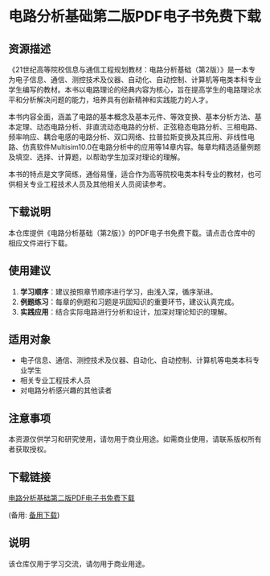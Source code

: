 # 电路分析基础第二版PDF电子书免费下载

## 资源描述

《21世纪高等院校信息与通信工程规划教材：电路分析基础（第2版）》是一本专为电子信息、通信、测控技术及仪器、自动化、自动控制、计算机等电类本科专业学生编写的教材。本书以电路理论的经典内容为核心，旨在提高学生的电路理论水平和分析解决问题的能力，培养具有创新精神和实践能力的人才。

本书内容全面，涵盖了电路的基本概念及基本元件、等效变换、基本分析方法、基本定理、动态电路分析、非直流动态电路的分析、正弦稳态电路分析、三相电路、频率响应、耦合电感的电路分析、双口网络、拉普拉斯变换及其应用、非线性电路、仿真软件Multisim10.0在电路分析中的应用等14章内容。每章均精选适量例题及填空、选择、计算题，以帮助学生加深对理论的理解。

本书的特点是文字简练，通俗易懂，适合作为高等院校电类本科专业的教材，也可供相关专业工程技术人员及其他相关人员阅读参考。

## 下载说明

本仓库提供《电路分析基础（第2版）》的PDF电子书免费下载。请点击仓库中的相应文件进行下载。

## 使用建议

1. **学习顺序**：建议按照章节顺序进行学习，由浅入深，循序渐进。
2. **例题练习**：每章的例题和习题是巩固知识的重要环节，建议认真完成。
3. **实践应用**：结合实际电路进行分析和设计，加深对理论知识的理解。

## 适用对象

- 电子信息、通信、测控技术及仪器、自动化、自动控制、计算机等电类本科专业学生
- 相关专业工程技术人员
- 对电路分析感兴趣的其他读者

## 注意事项

本资源仅供学习和研究使用，请勿用于商业用途。如需商业使用，请联系版权所有者获取授权。

## 下载链接
[电路分析基础第二版PDF电子书免费下载](https://pan.quark.cn/s/cfac07a4763f) 

(备用: [备用下载](https://pan.baidu.com/s/1e84qs_zRL9yCg2iU4vt1tw?pwd=1234))

## 说明

该仓库仅用于学习交流，请勿用于商业用途。
